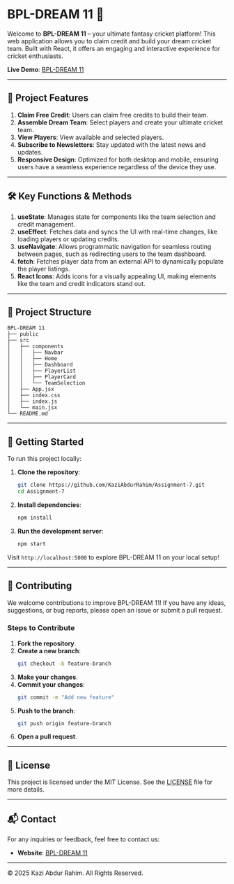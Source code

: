 # BPL-DREAM 11 🏏

Welcome to **BPL-DREAM 11** – your ultimate fantasy cricket platform! This web application allows you to claim credit and build your dream cricket team. Built with React, it offers an engaging and interactive experience for cricket enthusiasts.

**Live Demo**: [BPL-DREAM 11](https://bpl-dream-6.netlify.app/)

---

## 📌 Project Features

1. **Claim Free Credit**: Users can claim free credits to build their team.
2. **Assemble Dream Team**: Select players and create your ultimate cricket team.
3. **View Players**: View available and selected players.
4. **Subscribe to Newsletters**: Stay updated with the latest news and updates.
5. **Responsive Design**: Optimized for both desktop and mobile, ensuring users have a seamless experience regardless of the device they use.

---

## 🛠️ Key Functions & Methods

1. **useState**: Manages state for components like the team selection and credit management.
2. **useEffect**: Fetches data and syncs the UI with real-time changes, like loading players or updating credits.
3. **useNavigate**: Allows programmatic navigation for seamless routing between pages, such as redirecting users to the team dashboard.
4. **fetch**: Fetches player data from an external API to dynamically populate the player listings.
5. **React Icons**: Adds icons for a visually appealing UI, making elements like the team and credit indicators stand out.

---

## 📁 Project Structure

```plaintext
BPL-DREAM 11
├── public
├── src
│   ├── components
│   │   ├── Navbar
│   │   ├── Home
│   │   ├── Dashboard
│   │   ├── PlayerList
│   │   ├── PlayerCard
│   │   └── TeamSelection
│   ├── App.jsx
│   ├── index.css
│   ├── index.js
│   └── main.jsx
└── README.md
```

---

## 🚀 Getting Started

To run this project locally:

1. **Clone the repository**:
   ```bash
   git clone https://github.com/KaziAbdurRahim/Assignment-7.git
   cd Assignment-7
   ```

2. **Install dependencies**:
   ```bash
   npm install
   ```

3. **Run the development server**:
   ```bash
   npm start
   ```

Visit `http://localhost:5000` to explore BPL-DREAM 11 on your local setup!

---

## 🤝 Contributing

We welcome contributions to improve BPL-DREAM 11! If you have any ideas, suggestions, or bug reports, please open an issue or submit a pull request.

### Steps to Contribute

1. **Fork the repository**.
2. **Create a new branch**:
   ```bash
   git checkout -b feature-branch
   ```
3. **Make your changes**.
4. **Commit your changes**:
   ```bash
   git commit -m "Add new feature"
   ```
5. **Push to the branch**:
   ```bash
   git push origin feature-branch
   ```
6. **Open a pull request**.

---

## 📄 License

This project is licensed under the MIT License. See the [LICENSE](LICENSE) file for more details.

---

## 📬 Contact

For any inquiries or feedback, feel free to contact us:

- **Website**: [BPL-DREAM 11](https://bpl-dream-6.netlify.app/)

---

© 2025 Kazi Abdur Rahim. All Rights Reserved.

